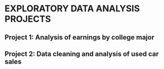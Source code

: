 # EXPLORATORY DATA ANALYSIS PROJECTS
## **Project 1:** Analysis of earnings by college major
## **Project 2:** Data cleaning and analysis of used car sales 

